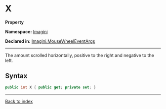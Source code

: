 # X

**Property**

**Namespace:** [Imagini](Imagini.md)

**Declared in:** [Imagini.MouseWheelEventArgs](Imagini.MouseWheelEventArgs.md)

------



The amount scrolled horizontally, positive to the right and negative to the left.


## Syntax

```csharp
public int X { public get; private set; }
```

------

[Back to index](index.md)